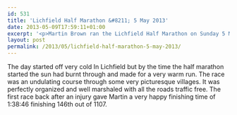 ```yaml
---
id: 531
title: 'Lichfield Half Marathon &#8211; 5 May 2013'
date: 2013-05-09T17:59:11+01:00
excerpt: '<p>Martin Brown ran the Lichfield Half Marathon on Sunday 5 May 2013</p>'
layout: post
permalink: /2013/05/lichfield-half-marathon-5-may-2013/
---
```

The day started off very cold In Lichfield but by the time the half marathon started the sun had burnt through and made for a very warm run. The race was an undulating course through some very picturesque villages. It was perfectly organized and well marshaled with all the roads traffic free. The first race back after an injury gave Martin a very happy finishing time of 1:38:46 finishing 146th out of 1107.